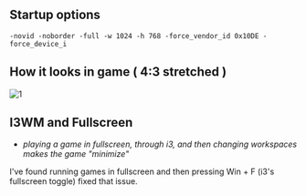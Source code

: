 ## Startup options

```
-novid -noborder -full -w 1024 -h 768 -force_vendor_id 0x10DE -force_device_i
```
## How it looks in game ( 4:3 stretched )

![1](https://files.catbox.moe/q868d2.png)


## I3WM and Fullscreen

* *playing a game in fullscreen, through i3, and then changing workspaces makes the game "minimize"*

 I've found running games in fullscreen and then pressing Win + F (i3's fullscreen toggle) fixed that issue.

